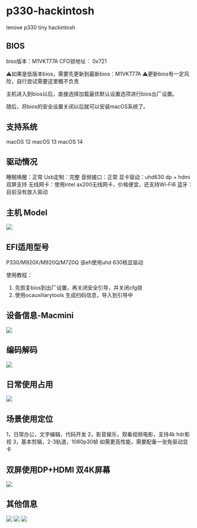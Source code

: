 # p330-hackintosh
 lenove p330 tiny hackintosh
## BIOS
biso版本：M1VKT77A
CFG锁地址： 0x721

⚠️如果是低版本bios，需要先更新到最新bios：M1VKT77A
⚠️更新bios有一定风险，自行尝试需要这里概不负责

主机进入到bios以后，直接选择加载最优默认设置选项进行bios出厂设置。

随后，将bios的安全设置关闭以后就可以安装macOS系统了。

## 支持系统
macOS 12
macOS 13
macOS 14

## 驱动情况
睡眠唤醒：正常
Usb定制：完整
音频接口：正常
显卡驱动：uhd630 dp + hdmi 双屏支持
无线网卡：使用intel ax200无线网卡，价格便宜，还支持Wi-Fi6
蓝牙：目前没有放入驱动
## 主机 Model
![][image-1]

## EFI适用型号
P330/M920X/M920Q/M720Q
该efi使用uhd 630核显驱动

使用教程：
1. 先恢复bios到出厂设置，再关闭安全引导，并关闭cfg锁
2. 使用ocauxiliarytools 生成扫码信息，导入到引导中

## 设备信息-Macmini
![][image-2]

## 编码解码
![][image-3]
## 日常使用占用
![][image-4]
## 场景使用定位
1，日常办公，文字编辑，代码开发
2，影音娱乐，观看视频电影，支持4k hdr影视
3，基本剪辑，2-3轨道，1080p30帧
如需更高性能，需要配备一张免驱动显卡
## 双屏使用DP+HDMI 双4K屏幕
![][image-5]
## 其他信息
![][image-6]
![][image-7]
![][image-8]


[image-1]:	images/p330-model.webp
[image-2]:	images/info.png
[image-3]:	images/code.png
[image-4]:	images/base.png
[image-5]:	/images/4k.png
[image-6]:	/images/h1.png
[image-7]:	/images/h2.png
[image-8]:	/images/h3.png